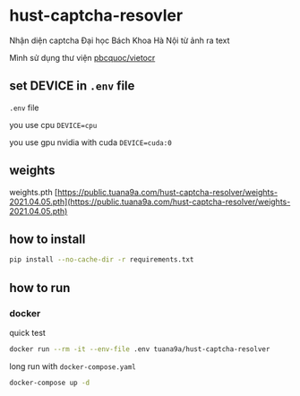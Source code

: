 # hust-captcha-resovler

Nhận diện captcha Đại học Bách Khoa Hà Nội từ ảnh ra text

Mình sử dụng thư viện [pbcquoc/vietocr](https://github.com/pbcquoc/vietocr)

## set DEVICE in `.env` file

`.env` file

you use cpu `DEVICE=cpu`

you use gpu nvidia with cuda `DEVICE=cuda:0`

## weights

weights.pth [https://public.tuana9a.com/hust-captcha-resolver/weights-2021.04.05.pth](https://public.tuana9a.com/hust-captcha-resolver/weights-2021.04.05.pth)

## how to install

```bash
pip install --no-cache-dir -r requirements.txt
```

## how to run

### docker

quick test

```bash
docker run --rm -it --env-file .env tuana9a/hust-captcha-resolver
```

long run with `docker-compose.yaml`

```bash
docker-compose up -d
```

